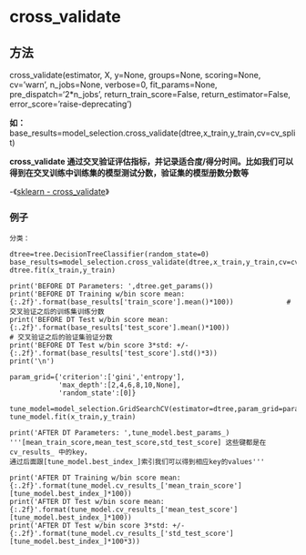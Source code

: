 # cross_validate

## 方法

cross_validate(estimator, X, y=None, groups=None, scoring=None, cv=’warn’, n_jobs=None, verbose=0, fit_params=None, pre_dispatch=‘2*n_jobs’, return_train_score=False, return_estimator=False, error_score=’raise-deprecating’)



__如：__ base_results=model_selection.cross_validate(dtree,x_train,y_train,cv=cv_split)

__cross_validate 通过交叉验证评估指标，并记录适合度/得分时间。比如我们可以得到在交叉训练中训练集的模型测试分数，验证集的模型册数分数等__


-《[sklearn - cross_validate](https://scikit-learn.org/stable/modules/generated/sklearn.model_selection.cross_validate.html)》

### 例子 

`分类：`

    dtree=tree.DecisionTreeClassifier(random_state=0)
    base_results=model_selection.cross_validate(dtree,x_train,y_train,cv=cv_split)
    dtree.fit(x_train,y_train)

    print('BEFORE DT Parameters: ',dtree.get_params())
    print('BEFORE DT Training w/bin score mean: {:.2f}'.format(base_results['train_score'].mean()*100))             # 交叉验证之后的训练集训练分数
    print('BEFORE DT Test w/bin score mean: {:.2f}'.format(base_results['test_score'].mean()*100))                  # 交叉验证之后的验证集验证分数
    print('BEFORE DT Test w/bin score 3*std: +/- {:.2f}'.format(base_results['test_score'].std()*3))
    print('\n')

    param_grid={'criterion':['gini','entropy'],
                'max_depth':[2,4,6,8,10,None],
                'random_state':[0]}

    tune_model=model_selection.GridSearchCV(estimator=dtree,param_grid=param_grid,scoring='roc_auc',cv=cv_split)
    tune_model.fit(x_train,y_train)

    print('AFTER DT Parameters: ',tune_model.best_params_)
    '''[mean_train_score,mean_test_score,std_test_score] 这些键都是在 cv_results_ 中的key，
    通过后面跟[tune_model.best_index_]索引我们可以得到相应key的values'''

    print('AFTER DT Training w/bin score mean: {:.2f}'.format(tune_model.cv_results_['mean_train_score'][tune_model.best_index_]*100))
    print('AFTER DT Test w/bin score mean: {:.2f}'.format(tune_model.cv_results_['mean_test_score'][tune_model.best_index_]*100))
    print('AFTER DT Test w/bin score 3*std: +/- {:.2f}'.format(tune_model.cv_results_['std_test_score'][tune_model.best_index_]*100*3))



